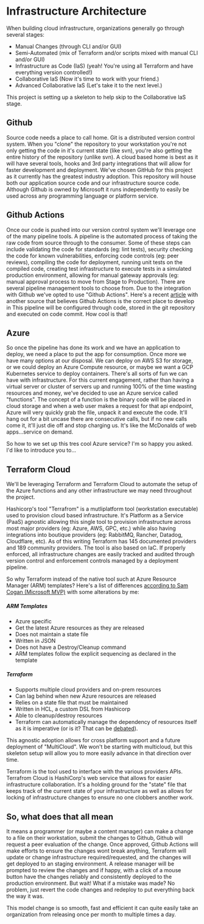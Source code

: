# Infrastructure Architecture

When building cloud infrastructure, organizations generally go through several stages:

* Manual Changes (through CLI and/or GUI)
* Semi-Automated (mix of Terraform and/or scripts mixed with manual CLI and/or GUI)
* Infrastructure as Code (IaS) (yeah!  You're using all Terraform and have everything version controlled!)
* Collaborative IaS (Now it's time to work with your friend.)
* Advanced Collaborative IaS (Let's take it to the next level.)

This project is setting up a skeleton to help skip to the Collaborative IaS stage.

## Github

Source code needs a place to call home. Git is a distributed version control system. When you "clone" the repository to your workstation you're not only getting the code in it's current state (like svn), you're also getting the entire history of the repository (unlike svn). A cloud based home is best as it will have several tools, hooks and 3rd party integrations that will allow for faster development and deployment.  We've chosen GitHub for this project as it currently has the greatest industry adoption. This repository will house both our application source code and our infrastructure source code.  Although Github is owned by Microsoft it runs independently to easily be used across any programming language or platform service.

## Github Actions

Once our code is pushed into our version control system we'll leverage one of the many pipeline tools.  A pipeline is the automated process of taking the raw code from source through to the consumer. Some of these steps can include validating the code for standards (eg: lint tests), security checking the code for known vulnerabilities, enforcing code controls (eg: peer reviews), compiling the code for deployment, running unit tests on the compiled code, creating test infrastructure to execute tests in a simulated production environment, allowing for manual gateway approvals (eg: manual approval process to move from Stage to Production). There are several pipeline management tools to choose from. Due to the integration with Github we've opted to use "Github Actions".  Here's a recent [article](https://www.cbtnuggets.com/blog/certifications/microsoft/how-to-move-from-azure-devops-to-github-actions) with another source that believes Github Actions is the correct place to develop in   This pipeline will be configured through code, stored in the git repository and executed on code commit. How cool is that!

## Azure

So once the pipeline has done its work and we have an application to deploy, we need a place to put the app for consumption. Once more we have many options at our disposal. We can deploy on AWS S3 for storage, or we could deploy an Azure Compute resource, or maybe we want a GCP Kubernetes service to deploy containers. There's all sorts of fun we can have with infrastructure.  For this current engagement, rather than having a virtual server or cluster of servers up and running 100% of the time wasting resources and money, we've decided to use an Azure service called "functions". The concept of a function is the binary code will be placed in cloud storage and when a web user makes a request for that api endpoint, Azure will very quickly grab the file, unpack it and execute the code.  It'll hang out for a bit uncase there are consecutive calls, but if no new calls come it, it'll just die off and stop charging us. It's like the McDonalds of web apps...service on demand.

So how to we set up this tres cool Azure service? I'm so happy you asked.  I'd like to introduce you to...

## Terraform Cloud

We'll be leveraging Terraform and Terraform Cloud to automate the setup of the Azure functions and any other infrastructure we may need throughout the project.

Hashicorp's tool "Terrafrom" is a mutliplatform tool (workstation executable) used to provision cloud based infrastructure. It's Platform as a Service (PaaS) agnostic allowing this single tool to provision infrastructure across most major providers (eg: Azure, AWS, GPC, etc.) while also having integrations into boutique providers (eg: RabbitMQ, Rancher, Datadog, Cloudflare, etc). As of this writing Terraform has 145 documented providers and 189 community providers. The tool is also based on IaC. If properly enforced, all infrastructure changes are easily tracked and audited through version control and enforcement controls managed by a deployment pipeline.

So why Terraform instead of the native tool such at Azure Resource Manager (ARM) templates?  Here's a list of differences [according to Sam Cogan (Microsoft MVP)](https://docs.microsoft.com/en-us/answers/questions/59990/arm-templates-vs-terraform-in-azure.html) with some alterations by me:

##### ARM Templates

* Azure specific
* Get the latest Azure resources as they are released
* Does not maintain a state file
* Written in JSON
* Does not have a Destroy/Cleanup command
* ARM templates follow the explicit sequencing as declared in the template

##### Terraform

* Supports multiple cloud providers and on-prem resources
* Can lag behind when new Azure resources are released
* Relies on a state file that must be maintained
* Written in HCL, a custom DSL from Hashicorp
* Able to cleanup/destroy resources
* Terraform can automatically manage the dependency of resources itself as it is imperative (or is it?  That can be [debated](https://aws-blog.de/2020/02/the-declarative-vs-imperative-infrastructure-as-code-discussion-is-flawed.html)).

This agnostic adoption allows for cross platform support and a future deployment of "MultiCloud".  We won't be starting with multicloud, but this skeleton setup will allow you to more easily advance in that direction over time.

Terraform is the tool used to interface with the various providers APIs. Terrafrom Cloud is HashiCorp's web service that allows for easier infrastructure collaboration. It's a holding ground for the "state" file that keeps track of the current state of your infrastructure as well as allows for locking of infrastructure changes to ensure no one clobbers another work.

## So, what does that all mean

It means a programmer (or maybe a content manager) can make a change to a file on their workstation, submit the changes to Github, Github will request a peer evaluation of the change.  Once approved, Github Actions will make efforts to ensure the changes wont break anything, Terraform will update or change infrastructure required/requested, and the changes will get deployed to an staging environment. A release manager will be prompted to review the changes and if happy, with a click of a mouse button have the changes reliably and consistently deployed to the production environment.  But wait!  What if a mistake was made?  No problem, just revert the code changes and redeploy to put everything back the way it was.

This model change is so smooth, fast and efficient it can quite easily take an organization from releasing once per month to multiple times a day.
